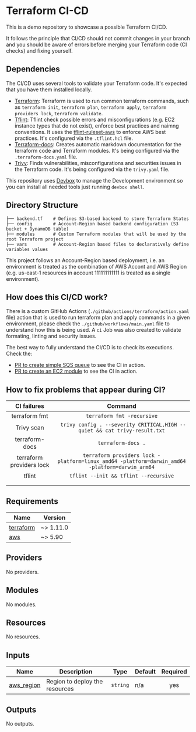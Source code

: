 # Terraform CI-CD
This is a demo repository to showcase a possible Terraform CI/CD.

It follows the principle that CI/CD should not commit changes in your branch and you should be aware of errors before merging your Terraform code (CI checks) and fixing yourself.

## Dependencies
The CI/CD uses several tools to validate your Terraform code. It's expected that you have them installed locally.

- [Terraform](https://www.terraform.io/): Terraform is used to run common terraform commands, such as `terraform init`, `terraform plan`, `terraform apply`, `terraform providers lock`, `terraform validate`.
- [Tflint](https://github.com/terraform-linters/tflint): Tflint check possible errors and misconfigurations (e.g. EC2 instance types that do not exist), enforce best practices and naimng conventions. It uses the [tflint-ruleset-aws](https://github.com/terraform-linters/tflint-ruleset-aws) to enforce AWS best practices. It's configured via the `.tflint.hcl` file.
- [Terraform-docs](https://github.com/terraform-docs/terraform-docs/): Creates automatic markdown documentation for the terraform code and Terraform modules. It's being configured via the `.terraform-docs.yaml` file.
- [Trivy](https://github.com/aquasecurity/trivy): Finds vulnerabilities, misconfigurations and securities issues in the Terraform code. It's being configured via the `trivy.yaml` file.

This repository uses [Devbox](https://www.jetify.com/devbox) to manage the Development environment so you can install all needed tools just running `devbox shell`.

## Directory Structure

```
├── backend.tf    # Defines S3-based backend to store Terraform States
├── config        # Account-Region based backend configuration (S3 bucket + DynamoDB table)
├── modules       # Custom Terraform modules that will be used by the root Terraform project
├── vars          # Account-Region based files to declaratively define variables values
```

This project follows an Account-Region based deployment, i.e. an environment is treated as the combination of AWS Accont and AWS Region (e.g. us-east-1 resources in account 111111111111 is treated as a single environment).

## How does this CI/CD work?
There is a custom GitHub Actions (`./github/actions/terraform/action.yaml` file) action that is used to run terraform plan and apply commands in a given environment, please check the `./github/workflows/main.yaml` file to understand how this is being used. A `ci` Job was also created to validate formating, linting and security issues.

The best way to fully understand the CI/CD is to check its executions. Check the:
- [PR to create simple SQS queue](https://github.com/felipe-loka/terraform-ci-cd/pull/6) to see the CI in action.
- [PR to create an EC2 module](https://github.com/felipe-loka/terraform-ci-cd/pull/8) to see the CI in action.

## How to fix problems that appear during CI?

|        CI failures       |                                                      Command                                                     |
|:------------------------:|:----------------------------------------------------------------------------------------------------------------:|
|       terraform fmt      | `terraform fmt -recursive`                                                                                       |
| Trivy scan               | ` trivy config . --severity CRITICAL,HIGH --quiet && cat trivy-result.txt`                                         |
| terraform-docs           | `terraform-docs .`                                                                                               |
| terraform providers lock | `terraform providers lock -platform=linux_amd64 -platform=darwin_amd64 -platform=darwin_arm64` |
| tflint                   | `tflint --init && tflint --recursive`                                                                            |
|                          |                                                                                                                  |
|                          |                                                                                                                  |


<!-- BEGIN_TF_DOCS -->
## Requirements

| Name | Version |
|------|---------|
| <a name="requirement_terraform"></a> [terraform](#requirement\_terraform) | ~> 1.11.0 |
| <a name="requirement_aws"></a> [aws](#requirement\_aws) | ~> 5.90 |

## Providers

No providers.

## Modules

No modules.

## Resources

No resources.

## Inputs

| Name | Description | Type | Default | Required |
|------|-------------|------|---------|:--------:|
| <a name="input_aws_region"></a> [aws\_region](#input\_aws\_region) | Region to deploy the resources | `string` | n/a | yes |

## Outputs

No outputs.
<!-- END_TF_DOCS -->